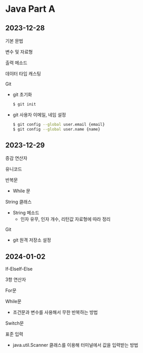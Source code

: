# Java Part A
## 2023-12-28
기본 문법 

변수 및 자료형 

출력 메소드 

데이터 타입 캐스팅

Git
- git 초기화  
    ```sh
    $ git init
    ```
- git 사용자 이메일, 네임 설정  
    ```sh
    $ git config --global user.email {email}
    $ git config --global user.name {name}
    ```
## 2023-12-29
증감 연산자

유니코드

반복문
- While 문

String 클래스
- String 메소드 
    - 인자 유무, 인자 개수, 리턴값 자료형에 따라 정리

Git
- git 원격 저장소 설정

## 2024-01-02
If-ElseIf-Else

3항 연산자

For문

While문
- 조건문과 변수를 사용해서 무한 반복하는 방법

Switch문

표준 입력
- java.util.Scanner 클래스를 이용해 터미널에서 값을 입력받는 방법
